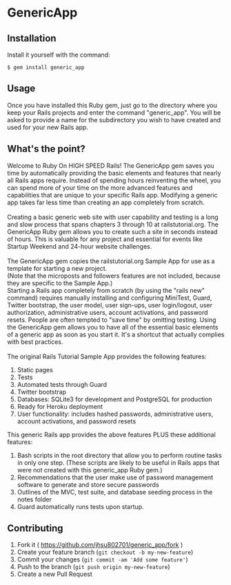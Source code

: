 # GenericApp

## Installation

Install it yourself with the command:

    $ gem install generic_app

## Usage

Once you have installed this Ruby gem, just go to the directory where you 
keep your Rails projects and enter the command "generic_app".  You will be 
asked to provide a name for the subdirectory you wish to have created and 
used for your new Rails app.

## What's the point?

Welcome to Ruby On HIGH SPEED Rails!  The GenericApp gem saves you time by automatically providing the basic 
elements and features that nearly all Rails apps require.  Instead of spending hours reinventing the wheel, you 
can spend more of your time on the more advanced features and capabilities that are unique to your specific Rails 
app.  Modifying a generic app takes far less time than creating an app completely from scratch.
<br><br>
Creating a basic generic web site with user capability and testing is a long and slow process that spans chapters 
3 through 10 at railstutorial.org.  The GenericApp Ruby gem allows you to create such a site in seconds instead of 
hours.  This is valuable for any project and essential for events like Startup Weekend and 24-hour website 
challenges.
<br><br>
The GenericApp gem copies the railstutorial.org Sample App for use as a template for starting a new project.  
(Note that the microposts and followers features are not included, because they are specific to the Sample App.)  
Starting a Rails app completely from scratch (by using the "rails new" command) requires manually installing and 
configuring MiniTest, Guard, Twitter bootstrap, the user model, user sign-ups, user login/logout, user 
authorization, administrative users, account activations, and password resets.  People are often tempted to "save 
time" by omitting testing.  Using the GenericApp gem allows you to have all of the essential basic elements of a 
generic app as soon as you start it.  It's a shortcut that actually complies with best practices.
<br><br>
The original Rails Tutorial Sample App provides the following features:
1.  Static pages
2.  Tests
3.  Automated tests through Guard
4.  Twitter bootstrap
5.  Databases: SQLite3 for development and PostgreSQL for production
6.  Ready for Heroku deployment
7.  User functionality: includes hashed passwords, administrative users, 
account activations, and password resets

This generic Rails app provides the above features PLUS these additional 
features:
1.  Bash scripts in the root directory that allow you to perform routine 
tasks in only one step.  (These scripts are likely to be useful in Rails 
apps that were not created with this generic_app Ruby gem.)
2.  Recommendations that the user make use of password management software 
to generate and store secure passwords
3.  Outlines of the MVC, test suite, and database seeding process in the 
notes folder
4.  Guard automatically runs tests upon startup.

## Contributing

1. Fork it ( https://github.com/jhsu802701/generic_app/fork )
2. Create your feature branch (`git checkout -b my-new-feature`)
3. Commit your changes (`git commit -am 'Add some feature'`)
4. Push to the branch (`git push origin my-new-feature`)
5. Create a new Pull Request
